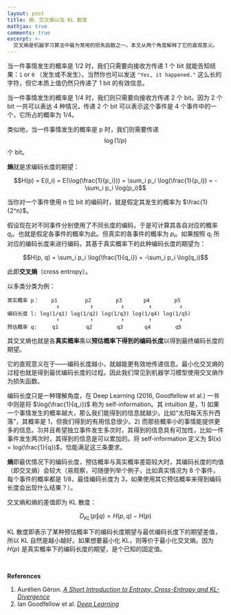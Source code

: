 ```yaml
---
layout: post
title: 熵、交叉熵以及 KL 散度
mathjax: true
comments: true
excerpt: >-
  交叉熵是机器学习算法中最为常用的损失函数之一。本文从两个角度解释了它的直观意义。
---
```


当一件事情发生的概率是 1/2 时，我们只需要向接收方传递 1 个 bit 就能告知结果：`1` or `0` （发生或不发生）。当然你也可以发送 `"Yes, it happened."` 这么长的字符，但它本质上值仍然只传递了 1 bit 的有效信息。

当一件事情发生的概率是 1/4 时，我们则只需要向接收方传递 2 个 bit。因为 2 个 bit 一共可以表达 4 种情况，传递 2 个 bit 可以表示这个事件是 4 个事件中的一个，它所占的概率为 1/4。

类似地，当一件事情发生的概率是 p 时，我们则需要传递 $$\log(1/p)$$ 个 bit。

**熵**就是求编码长度的期望：

$$H(p) = E(l_i) = E(\log(\frac{1}{p_i})) = \sum_i p_i \log(\frac{1}{p_i}) = -\sum_i p_i \log(p_i)$$

当你对一个事件使用 n 位 bit 的编码时，就是假定其发生的概率为 $\frac{1}{2^n}$。

假设现在对不同事件分别使用了不同长度的编码，于是可计算其各自对应的概率 $q_i$。也就是假定各事件的概率为此。但真实的各事件的概率为 $p_i$。如果按照 $q_i$ 所对应的编码长度来进行编码，其基于真实概率下的此种编码长度的期望为：

$$H(p, q) = \sum_i p_i \log(\frac{1}{q_i}) = -\sum_i p_i \log(q_i)$$

此即**交叉熵**（cross entropy）。

以多类分类为例：

	真实概率 p：    p1         p2        p3       p4        p5
	                ↕          ↕         ↕        ↕         ↕
	编码长度 l: log(1/q1) log(1/q2) log(1/q3) log(1/q4) log(1/q5) 
	                ↑          ↑         ↑        ↑         ↑
	预估概率 q:     q1         q2        q3       q4        q5

其交叉熵也就是各**真实概率**乘以**预估概率下得到的编码长度**以得到最终编码长度的期望。

它的直观意义在于——编码长度越小，就越能更有效地传递信息。最小化交叉熵的过程也就是得到最优编码长度的过程。因此我们常见到机器学习模型使用交叉熵作为损失函数。

编码长度只是一种理解角度，在 Deep Learning (2016, Goodfellow et al.) 一书中则是将 $\log(\frac{1}{q_i})$ 称为 self-information。其 intuition 是，1) 如果一个事情发生的概率越大，那么我们能得到的信息就越少。比如“太阳每天东升西落”，其概率是 1，但我们得到的有用信息很少。2) 而那些概率小的事情能提供更多的信息。3)并且希望独立事件发生多次时，其得到的信息具有可加性，比如一件事件发生两次时，其得到的信息是可以累加的。将 self-information 定义为 $I(x) = log(\frac{1}{q})$，恰能满足这三条要求。

**熵**即最优情况下的编码长度，预估概率与真实概率差距较大时，其编码长度的均值（即交叉熵）会较大（易观察，可随便列举个例子，比如真实情况为 8 个事件，每个事件的概率都是 1/8，最佳编码长度为 3，如果使用其它预估概率来得到编码长度会出现什么结果？）。

交叉熵和熵的差值即为 KL 散度：

$$D_{KL}(p \| q) = H(p, q) - H(p)$$

KL 散度即表示了某种预估概率下的编码长度期望与最优编码长度下的期望差值，所以 KL 自然是越小越好。如果想要最小化 KL，则等价于最小化交叉熵。因为 $H(p)$ 是真实概率下的编码长度的期望，是个已知的固定值。

<br>

**References**

1. Aurélien Géron. [*A Short Introduction to Entropy, Cross-Entropy and KL-Divergence*](https://www.youtube.com/watch?v=ErfnhcEV1O8)
2. Ian Goodfellow et al. [*Deep Learning*](https://www.deeplearningbook.org/contents/prob.html)